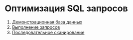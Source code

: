 # Оптимизация SQL запросов

1. [Демонстрационная база данных](demo.md)
2. [Выполнение запросов](queries.md)
3. [Последовательное сканирование](seqscan.md)
